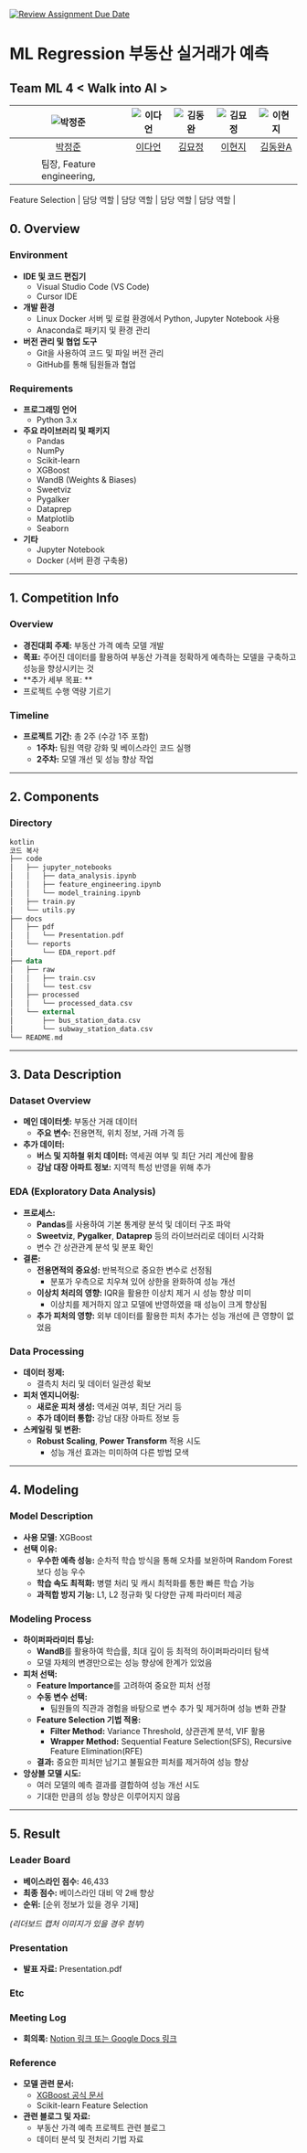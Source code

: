 [![Review Assignment Due Date](https://classroom.github.com/assets/deadline-readme-button-22041afd0340ce965d47ae6ef1cefeee28c7c493a6346c4f15d667ab976d596c.svg)](https://classroom.github.com/a/znc2XbtA)
# ML Regression 부동산 실거래가 예측
## Team ML 4 < Walk into AI >

| ![박정준](https://avatars.githubusercontent.com/u/156163982?v=4) | ![이다언](https://avatars.githubusercontent.com/u/156163982?v=4) | ![김동완](https://avatars.githubusercontent.com/u/156163982?v=4) | ![김묘정](https://avatars.githubusercontent.com/u/156163982?v=4) | ![이현지](https://avatars.githubusercontent.com/u/156163982?v=4) |
| :--------------------------------------------------------------: | :--------------------------------------------------------------: | :--------------------------------------------------------------: | :--------------------------------------------------------------: | :--------------------------------------------------------------: |
|            [박정준](https://github.com/UpstageAILab)             |            [이다언](https://github.com/danielinjesus/AI_Portfolio/tree/main/AI_Projects/House_Price_Prediction)             |            [김묘정](https://github.com/UpstageAILab)             |            [이현지](https://github.com/UpstageAILab)             |            [김동완A](https://github.com/UpstageAILab)             |
|                            팀장, Feature engineering, 
Feature Selection 
                             |                            담당 역할                             |                            담당 역할                             |                            담당 역할                             |                            담당 역할                             |
## 0. Overview

### Environment

- **IDE 및 코드 편집기**
    - Visual Studio Code (VS Code)
    - Cursor IDE
- **개발 환경**
    - Linux Docker 서버 및 로컬 환경에서 Python, Jupyter Notebook 사용
    - Anaconda로 패키지 및 환경 관리
- **버전 관리 및 협업 도구**
    - Git을 사용하여 코드 및 파일 버전 관리
    - GitHub를 통해 팀원들과 협업

### Requirements

- **프로그래밍 언어**
    - Python 3.x
- **주요 라이브러리 및 패키지**
    - Pandas
    - NumPy
    - Scikit-learn
    - XGBoost
    - WandB (Weights & Biases)
    - Sweetviz
    - Pygalker
    - Dataprep
    - Matplotlib
    - Seaborn
- **기타**
    - Jupyter Notebook
    - Docker (서버 환경 구축용)

---

## 1. Competition Info

### Overview

- **경진대회 주제:** 부동산 가격 예측 모델 개발
- **목표:** 주어진 데이터를 활용하여 부동산 가격을 정확하게 예측하는 모델을 구축하고 성능을 향상시키는 것
- **추가 세부 목표: **
-   프로젝트 수행 역량 기르기

### Timeline

- **프로젝트 기간:** 총 2주 (수강 1주 포함)
    - **1주차:** 팀원 역량 강화 및 베이스라인 코드 실행
    - **2주차:** 모델 개선 및 성능 향상 작업

---

## 2. Components

### Directory

```kotlin
kotlin
코드 복사
├── code
│   ├── jupyter_notebooks
│   │   ├── data_analysis.ipynb
│   │   ├── feature_engineering.ipynb
│   │   └── model_training.ipynb
│   ├── train.py
│   └── utils.py
├── docs
│   ├── pdf
│   │   └── Presentation.pdf
│   └── reports
│       └── EDA_report.pdf
├── data
│   ├── raw
│   │   ├── train.csv
│   │   └── test.csv
│   ├── processed
│   │   └── processed_data.csv
│   └── external
│       ├── bus_station_data.csv
│       └── subway_station_data.csv
└── README.md

```

---

## 3. Data Description

### Dataset Overview

- **메인 데이터셋:** 부동산 거래 데이터
    - **주요 변수:** 전용면적, 위치 정보, 거래 가격 등
- **추가 데이터:**
    - **버스 및 지하철 위치 데이터:** 역세권 여부 및 최단 거리 계산에 활용
    - **강남 대장 아파트 정보:** 지역적 특성 반영을 위해 추가

### EDA (Exploratory Data Analysis)

- **프로세스:**
    - **Pandas**를 사용하여 기본 통계량 분석 및 데이터 구조 파악
    - **Sweetviz**, **Pygalker**, **Dataprep** 등의 라이브러리로 데이터 시각화
    - 변수 간 상관관계 분석 및 분포 확인
- **결론:**
    - **전용면적의 중요성:** 반복적으로 중요한 변수로 선정됨
        - 분포가 우측으로 치우쳐 있어 상한을 완화하여 성능 개선
    - **이상치 처리의 영향:** IQR을 활용한 이상치 제거 시 성능 향상 미미
        - 이상치를 제거하지 않고 모델에 반영하였을 때 성능이 크게 향상됨
    - **추가 피처의 영향:** 외부 데이터를 활용한 피처 추가는 성능 개선에 큰 영향이 없었음

### Data Processing

- **데이터 정제:**
    - 결측치 처리 및 데이터 일관성 확보
- **피처 엔지니어링:**
    - **새로운 피처 생성:** 역세권 여부, 최단 거리 등
    - **추가 데이터 통합:** 강남 대장 아파트 정보 등
- **스케일링 및 변환:**
    - **Robust Scaling**, **Power Transform** 적용 시도
        - 성능 개선 효과는 미미하여 다른 방법 모색

---

## 4. Modeling

### Model Description

- **사용 모델:** XGBoost
- **선택 이유:**
    - **우수한 예측 성능:** 순차적 학습 방식을 통해 오차를 보완하며 Random Forest보다 성능 우수
    - **학습 속도 최적화:** 병렬 처리 및 캐시 최적화를 통한 빠른 학습 가능
    - **과적합 방지 기능:** L1, L2 정규화 및 다양한 규제 파라미터 제공

### Modeling Process

- **하이퍼파라미터 튜닝:**
    - **WandB**를 활용하여 학습률, 최대 깊이 등 최적의 하이퍼파라미터 탐색
    - 모델 자체의 변경만으로는 성능 향상에 한계가 있었음
- **피처 선택:**
    - **Feature Importance**를 고려하여 중요한 피처 선정
    - **수동 변수 선택:**
        - 팀원들의 직관과 경험을 바탕으로 변수 추가 및 제거하며 성능 변화 관찰
    - **Feature Selection 기법 적용:**
        - **Filter Method:** Variance Threshold, 상관관계 분석, VIF 활용
        - **Wrapper Method:** Sequential Feature Selection(SFS), Recursive Feature Elimination(RFE)
    - **결과:** 중요한 피처만 남기고 불필요한 피처를 제거하여 성능 향상
- **앙상블 모델 시도:**
    - 여러 모델의 예측 결과를 결합하여 성능 개선 시도
    - 기대한 만큼의 성능 향상은 이루어지지 않음

---

## 5. Result

### Leader Board

- **베이스라인 점수:** 46,433
- **최종 점수:** 베이스라인 대비 약 2배 향상
- **순위:** [순위 정보가 있을 경우 기재]

*(리더보드 캡처 이미지가 있을 경우 첨부)*

### Presentation

- **발표 자료:** Presentation.pdf

### Etc

### Meeting Log

- **회의록:** [Notion 링크 또는 Google Docs 링크](https://www.notion.so/wandb-16d1fc4f91164c5c92da1a11766fcfbd?pvs=21)

### Reference

- **모델 관련 문서:**
    - [XGBoost 공식 문서](https://xgboost.readthedocs.io/)
    - Scikit-learn Feature Selection
- **관련 블로그 및 자료:**
    - 부동산 가격 예측 프로젝트 관련 블로그
    - 데이터 분석 및 전처리 기법 자료
